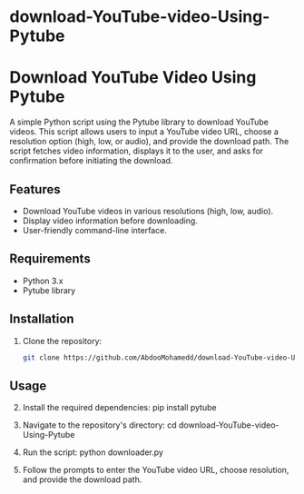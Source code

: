# download-YouTube-video-Using-Pytube

# Download YouTube Video Using Pytube

A simple Python script using the Pytube library to download YouTube videos. This script allows users to input a YouTube video URL, choose a resolution option (high, low, or audio), and provide the download path. The script fetches video information, displays it to the user, and asks for confirmation before initiating the download.

## Features

- Download YouTube videos in various resolutions (high, low, audio).
- Display video information before downloading.
- User-friendly command-line interface.

## Requirements

- Python 3.x
- Pytube library

## Installation

1. Clone the repository:

   ```bash
   git clone https://github.com/AbdooMohamedd/download-YouTube-video-Using-Pytube.git

## Usage

2. Install the required dependencies:
   pip install pytube


3. Navigate to the repository's directory:
   cd download-YouTube-video-Using-Pytube


4. Run the script:
   python downloader.py

5. Follow the prompts to enter the YouTube video URL, choose resolution, and provide the download path.
